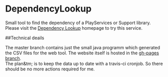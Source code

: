 # DependencyLookup
Small tool to find the dependency of a PlayServices or Support library. Please visit the [Dependency Lookup][1] homepage to try this service.

##Technical deails

The master branch contains just the small java programm which generated the CSV files for the web tool. The website itself is hosted in the [gh-pages branch][2].  
The plan&tm; is to keep the data up to date with a travis-ci cronjob. So there should be no more actions required for me.

  [1]: https://rekire.github.io/DependencyLookup/
  [2]: https://github.com/rekire/DependencyLookup/tree/gh-pages
